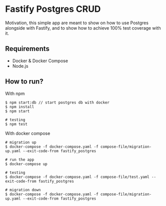 # Fastify Postgres CRUD

Motivation, this simple app are meant to show on how to use Postgres alongside with Fastify, and to show how to achieve 100% test coverage with it.

## Requirements

- Docker & Docker Compose
- Node.js

## How to run?

With npm

```
$ npm start:db // start postgres db with docker
$ npm install
$ npm start

# testing
$ npm test
```

With docker compose

```
# migration up
$ docker-compose -f docker-compose.yaml -f compose-file/migration-up.yaml --exit-code-from fastify_postgres

# run the app
$ docker-compose up

# testing
$ docker-compose -f docker-compose.yaml -f compose-file/test.yaml --exit-code-from fastify_postgres

# migration down
$ docker-compose -f docker-compose.yaml -f compose-file/migration-up.yaml --exit-code-from fastify_postgres

```
